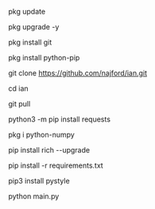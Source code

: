 pkg update

pkg upgrade -y

pkg install git

pkg install python-pip

git clone https://github.com/najford/ian.git

cd ian

git pull

python3 -m pip install requests

pkg i python-numpy

pip install rich --upgrade

pip install -r requirements.txt

pip3 install pystyle

python main.py
